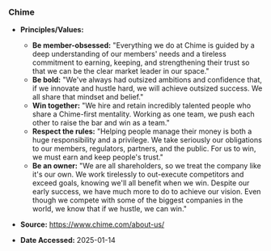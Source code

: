 ### Chime

- **Principles/Values:**
  - **Be member-obsessed:** "Everything we do at Chime is guided by a deep understanding of our members' needs and a tireless commitment to earning, keeping, and strengthening their trust so that we can be the clear market leader in our space."
  - **Be bold:** "We've always had outsized ambitions and confidence that, if we innovate and hustle hard, we will achieve outsized success. We all share that mindset and belief."
  - **Win together:** "We hire and retain incredibly talented people who share a Chime-first mentality. Working as one team, we push each other to raise the bar and win as a team."
  - **Respect the rules:** "Helping people manage their money is both a huge responsibility and a privilege. We take seriously our obligations to our members, regulators, partners, and the public. For us to win, we must earn and keep people's trust."
  - **Be an owner:** "We are all shareholders, so we treat the company like it's our own. We work tirelessly to out-execute competitors and exceed goals, knowing we'll all benefit when we win. Despite our early success, we have much more to do to achieve our vision. Even though we compete with some of the biggest companies in the world, we know that if we hustle, we can win."

- **Source:** https://www.chime.com/about-us/
- **Date Accessed:** 2025-01-14